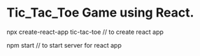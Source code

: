 # Tic_Tac_Toe Game using React.

npx create-react-app tic-tac-toe // to create react app

npm start // to start server for react app

